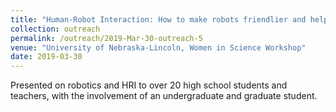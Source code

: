 ```yaml
---
title: "Human-Robot Interaction: How to make robots friendlier and helpful"
collection: outreach
permalink: /outreach/2019-Mar-30-outreach-5
venue: "University of Nebraska-Lincoln, Women in Science Workshop"
date: 2019-03-30
---
```


Presented on robotics and HRI to over 20 high school students and teachers, with the involvement of an undergraduate and graduate student.
